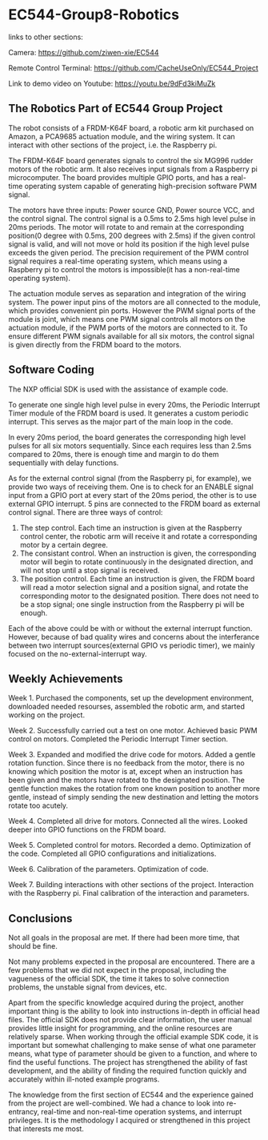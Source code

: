 # EC544-Group8-Robotics

links to other sections: 

Camera: 
https://github.com/ziwen-xie/EC544

Remote Control Terminal: 
https://github.com/CacheUseOnly/EC544_Project

Link to demo video on Youtube: 
https://youtu.be/9dFd3kiMuZk

## The Robotics Part of EC544 Group Project

The robot consists of a FRDM-K64F board, a robotic arm kit purchased on Amazon, a PCA9685 actuation module, and the wiring system. It can interact with other sections of the project, i.e. the Raspberry pi.

The FRDM-K64F board generates signals to control the six MG996 rudder motors of the robotic arm. It also receives input signals from a Raspberry pi microcomputer. The board provides multiple GPIO ports, and has a real-time operating system capable of generating high-precision software PWM signal.  

The motors have three inputs: Power source GND, Power source VCC, and the control signal. The control signal is a 0.5ms to 2.5ms high level pulse in 20ms periods. The motor will rotate to and remain at the corresponding position(0 degree with 0.5ms, 200 degrees with 2.5ms) if the given control signal is valid, and will not move or hold its position if the high level pulse exceeds the given period. The precision requirement of the PWM control signal requires a real-time operating system, which means using a Raspberry pi to control the motors is impossible(it has a non-real-time operating system).

The actuation module serves as separation and integration of the wiring system. The power input pins of the motors are all connected to the module, which provides convenient pin ports. However the PWM signal ports of the module is joint, which means one PWM signal controls all motors on the actuation module, if the PWM ports of the motors are connected to it. To ensure different PWM signals available for all six motors, the control signal is given directly from the FRDM board to the motors.

## Software Coding

The NXP official SDK is used with the assistance of example code. 

To generate one single high level pulse in every 20ms, the Periodic Interrupt Timer module of the FRDM board is used. It generates a custom periodic interrupt. This serves as the major part of the main loop in the code. 

In every 20ms period, the board generates the corresponding high level pulses for all six motors sequentially. Since each requires less than 2.5ms compared to 20ms, there is enough time and margin to do them sequentially with delay functions.

As for the external control signal (from the Raspberry pi, for example), we provide two ways of receiving them. One is to check for an ENABLE signal input from a GPIO port at every start of the 20ms period, the other is to use external GPIO interrupt. 5 pins are connected to the FRDM board as external control signal. There are three ways of control:

1. The step control. Each time an instruction is given at the Raspberry control center, the robotic arm will receive it and rotate a corresponding motor by a certain degree.
2. The consistant control. When an instruction is given, the corresponding motor will begin to rotate continuously in the designated direction, and will not stop until a stop signal is received.
3. The position control. Each time an instruction is given, the FRDM board will read a motor selection signal and a position signal, and rotate the corresponding motor to the designated position. There does not need to be a stop signal; one single instruction from the Raspberry pi will be enough.

Each of the above could be with or without the external interrupt function. However, because of bad quality wires and concerns about the interferance between two interrupt sources(external GPIO vs periodic timer), we mainly focused on the no-external-interrupt way.



## Weekly Achievements

Week 1.  Purchased the components, set up the development environment, downloaded needed resourses, assembled the robotic arm, and started working on the project.

Week 2.  Successfully carried out a test on one motor. Achieved basic PWM control on motors. Completed the Periodic Interrupt Timer section.

Week 3.  Expanded and modified the drive code for motors. Added a gentle rotation function. 
Since there is no feedback from the motor, there is no knowing which position the motor is at, except when an instruction has been given and the motors have rotated to the designated position. The gentle function makes the rotation from one known position to another more gentle, instead of simply sending the new destination and letting the motors rotate too acutely.

Week 4.  Completed all drive for motors. Connected all the wires. Looked deeper into GPIO functions on the FRDM board.

Week 5.  Completed control for motors. Recorded a demo. Optimization of the code. Completed all GPIO configurations and initializations.

Week 6.  Calibration of the parameters. Optimization of code. 

Week 7.  Building interactions with other sections of the project. Interaction with the Raspberry pi. Final calibration of the interaction and parameters.

## Conclusions

Not all goals in the proposal are met. If there had been more time, that should be fine.

Not many problems expected in the proposal are encountered. There are a few problems that we did not expect in the proposal, including the vagueness of the official SDK, the time it takes to solve connection problems, the unstable signal from devices, etc. 

Apart from the specific knowledge acquired during the project, another important thing is the ability to look into instructions in-depth in official head files. The official SDK does not provide clear information, the user manual provides little insight for programming, and the online resources are relatively sparse. When working through the official example SDK code, it is important but somewhat challenging to make sense of what one parameter means, what type of parameter should be given to a function, and where to find the useful functions. The project has strengthened the ability of fast development, and the ability of finding the required function quickly and accurately within ill-noted example programs.

The knowledge from the first section of EC544 and the experience gained from the project are well-combined. We had a chance to look into re-entrancy, real-time and non-real-time operation systems, and interrupt privileges. It is the methodology I acquired or strengthened in this project that interests me most.
